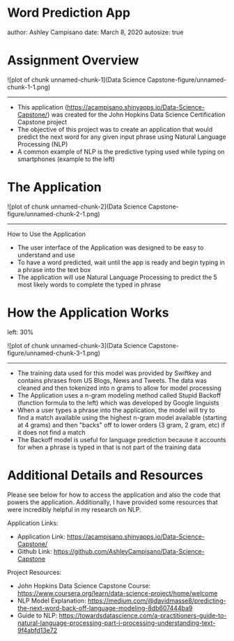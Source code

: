 Word Prediction App
========================================================
author: Ashley Campisano
date: March 8, 2020
autosize: true

Assignment Overview
========================================================
![plot of chunk unnamed-chunk-1](Data Science Capstone-figure/unnamed-chunk-1-1.png)
***
- This application (<https://acampisano.shinyapps.io/Data-Science-Capstone/>) was created for the John Hopkins Data Science Certification Capstone project
- The objective of this project was to create an application that would predict the next word for any given input phrase using Natural Language Processing (NLP)
- A common example of NLP is the predictive typing used while typing on smartphones (example to the left)

The Application
========================================================

![plot of chunk unnamed-chunk-2](Data Science Capstone-figure/unnamed-chunk-2-1.png)
***
How to Use the Application

- The user interface of the Application was designed to be easy to understand and use
- To have a word predicted, wait until the app is ready and begin typing in a phrase into the text box
- The application will use Natural Language Processing to predict the 5 most likely words to complete the typed in phrase

How the Application Works
========================================================
left: 30%

![plot of chunk unnamed-chunk-3](Data Science Capstone-figure/unnamed-chunk-3-1.png)
***
- The training data used for this model was provided by Swiftkey and contains phrases from US Blogs, News and Tweets. The data was cleaned and then tokenized into n grams to allow for model processing
- The Application uses a n-gram modeling method called Stupid Backoff (function formula to the left) which was developed by Google linguists
- When a user types a phrase into the application, the model will try to find a match available using the highest n-gram model available (starting at 4 grams) and then "backs" off to lower orders (3 gram, 2 gram, etc) if it does not find a match
- The Backoff model is useful for language prediction because it accounts for when a phrase is typed in that is not part of the training data

Additional Details and Resources
========================================================
Please see below for how to access the application and also the code that powers the application. Additionally, I have provided some resources that were incredibly helpful in my research on NLP.

Application Links:
- Application Link: <https://acampisano.shinyapps.io/Data-Science-Capstone/>
- Github Link: <https://github.com/AshleyCampisano/Data-Science-Capstone>

Project Resources:
- John Hopkins Data Science Capstone Course: <https://www.coursera.org/learn/data-science-project/home/welcome>
- NLP Model Explanation: <https://medium.com/@davidmasse8/predicting-the-next-word-back-off-language-modeling-8db607444ba9>
- Guide to NLP: <https://towardsdatascience.com/a-practitioners-guide-to-natural-language-processing-part-i-processing-understanding-text-9f4abfd13e72>

